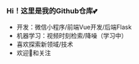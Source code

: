 ### Hi！这里是我的Github仓库💕
- 开发：微信小程序/前端Vue开发/后端Flask
- 机器学习：视频时刻检索/降噪（学习中）
- 喜欢探索新领域/技术
- 欢迎🌟和关注

<!--
**liuxiaoleicode001/liuxiaoleicode001** is a ✨ _special_ ✨ repository because its `README.md` (this file) appears on your GitHub profile.

Here are some ideas to get you started:

- 🔭 I’m currently working on ...
- 🌱 I’m currently learning ...
- 👯 I’m looking to collaborate on ...
- 🤔 I’m looking for help with ...
- 💬 Ask me about ...
- 📫 How to reach me: ...
- 😄 Pronouns: ...
- ⚡ Fun fact: ...
-->
